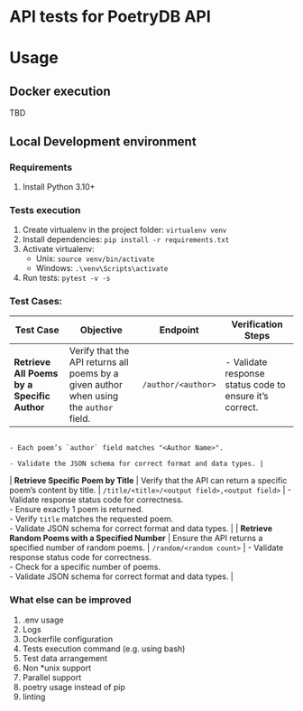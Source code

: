 # API tests for PoetryDB API

# Usage

## Docker execution

TBD

## Local Development environment

### Requirements

1. Install Python 3.10+

### Tests execution

1. Create virtualenv in the project folder: `virtualenv venv`
1. Install dependencies: `pip install -r requirements.txt`
1. Activate virtualenv:
    - Unix: `source venv/bin/activate`
    - Windows: `.\venv\Scripts\activate`
1. Run tests: `pytest -v -s`

### Test Cases:

| Test Case                                          | Objective                                                                              | Endpoint                                       | Verification Steps                                                                                         |
|----------------------------------------------------|----------------------------------------------------------------------------------------|------------------------------------------------|------------------------------------------------------------------------------------------------------------|
| **Retrieve All Poems by a Specific Author**        | Verify that the API returns all poems by a given author when using the `author` field. | `/author/<author>`                             | - Validate response status code to ensure it’s correct.  
                                                                                                           - Each poem’s `author` field matches "<Author Name>".  
                                                                                                           - Validate the JSON schema for correct format and data types. |
| **Retrieve Specific Poem by Title**                | Verify that the API can return a specific poem’s content by title.                     | `/title/<title>/<output field>,<output field>` | - Validate response status code for correctness.  
                                                                                                           - Ensure exactly 1 poem is returned.  
                                                                                                           - Verify `title` matches the requested poem.  
                                                                                                           - Validate JSON schema for correct format and data types. |
| **Retrieve Random Poems with a Specified Number**  | Ensure the API returns a specified number of random poems.                             | `/random/<random count>`                       | - Validate response status code for correctness.  
                                                                                                           - Check for a specific number of poems.  
                                                                                                           - Validate JSON schema for correct format and data types. |


### What else can be improved
1. .env usage
1. Logs
1. Dockerfile configuration
1. Tests execution command (e.g. using bash)
1. Test data arrangement
1. Non *unix support
1. Parallel support
1. poetry usage instead of pip
1. linting 